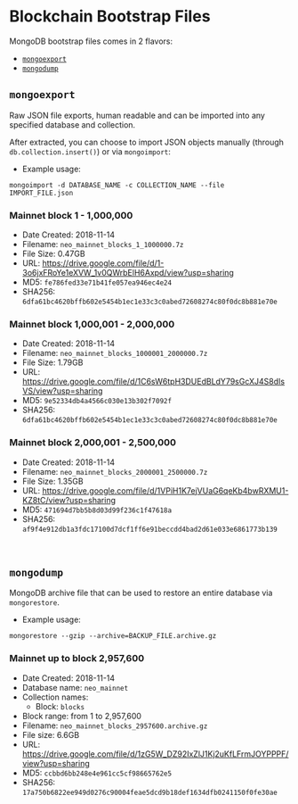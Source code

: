 # Blockchain Bootstrap Files

MongoDB bootstrap files comes in 2 flavors:

* [`mongoexport`]((https://docs.mongodb.com/manual/reference/program/mongoexport/))
* [`mongodump`](https://docs.mongodb.com/manual/reference/program/mongodump/)

## `mongoexport`

Raw JSON file exports, human readable and can be imported into any specified database and collection.

After extracted, you can choose to import JSON objects manually (through `db.collection.insert()`) or via `mongoimport`:

* Example usage:

```
mongoimport -d DATABASE_NAME -c COLLECTION_NAME --file IMPORT_FILE.json
```

### Mainnet block 1 - 1,000,000

* Date Created: 2018-11-14
* Filename: `neo_mainnet_blocks_1_1000000.7z`
* File Size: 0.47GB
* URL: https://drive.google.com/file/d/1-3o6jxFRoYe1eXVW_1v0QWrbElH6Axpd/view?usp=sharing
* MD5: `fe786fed33e71b41fe057ea946ec4e24`
* SHA256: `6dfa61bc4620bffb602e5454b1ec1e33c3c0abed72608274c80f0dc8b881e70e`

### Mainnet block 1,000,001 - 2,000,000

* Date Created: 2018-11-14
* Filename: `neo_mainnet_blocks_1000001_2000000.7z`
* File Size: 1.79GB
* URL: https://drive.google.com/file/d/1C6sW6tpH3DUEdBLdY79sGcXJ4S8dIsVS/view?usp=sharing
* MD5: `9e52334db4a4566c030e13b302f7092f`
* SHA256: `6dfa61bc4620bffb602e5454b1ec1e33c3c0abed72608274c80f0dc8b881e70e`

### Mainnet block 2,000,001 - 2,500,000

* Date Created: 2018-11-14
* Filename: `neo_mainnet_blocks_2000001_2500000.7z`
* File Size: 1.35GB
* URL: https://drive.google.com/file/d/1VPiH1K7ejVUaG6qeKb4bwRXMU1-KZ8tC/view?usp=sharing
* MD5: `471694d7bb5b8d03d99f236c1f47618a`
* SHA256: `af9f4e912db1a3fdc17100d7dcf1ff6e91beccdd4bad2d61e033e6861773b139`

&nbsp;

## `mongodump`

MongoDB archive file that can be used to restore an entire database via `mongorestore`.

* Example usage:

```
mongorestore --gzip --archive=BACKUP_FILE.archive.gz
```

### Mainnet up to block  2,957,600

* Date Created: 2018-11-14
* Database name: `neo_mainnet`
* Collection names:
  * Block: `blocks`
* Block range: from 1 to 2,957,600
* Filename: `neo_mainnet_blocks_2957600.archive.gz`
* File size: 6.6GB
* URL: https://drive.google.com/file/d/1zG5W_DZ92IxZlJ1Kj2uKfLFrmJOYPPPF/view?usp=sharing
* MD5: `ccbbd6bb248e4e961cc5cf98665762e5`
* SHA256: `17a750b6822ee949d0276c90004feae5dcd9b18def1634dfb0241150f0fe30ae`
